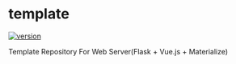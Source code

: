 # template
[![version](https://img.shields.io/badge/version-0.0.0-yellow.svg)](https://semver.org)

Template Repository For Web Server(Flask + Vue.js + Materialize)
